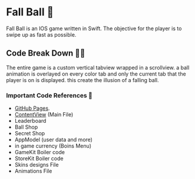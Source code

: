 # Fall Ball 🎱

Fall Ball is an IOS game written in Swift. The objective for the player is to swipe up as fast as possible. 

## Code Break Down 👨‍💻

The entire game is a custom vertical tabview wrapped in a scrollview. a ball animation is overlayed on every color tab and only the current tab that the player is on is displayed. this create the illusion of a falling ball.

### Important Code References 📖
* [GitHub Pages](https://pages.github.com/).
* [ContentView](https://github.com/we-z/endlessfall/blob/main/endlessfaller/Views/ContentView.swift) (Main File)
* Leaderboard
* Ball Shop
* Secret Shop
* AppModel (user data and more)
* in game currency (Boins Menu)
* GameKit Boiler code
* StoreKit Boiler code
* Skins designs File
* Animations File
